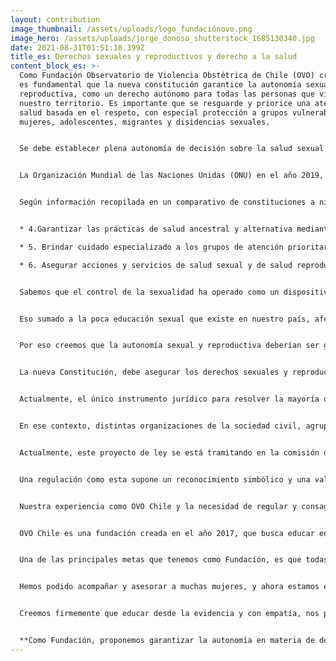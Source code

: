 ```yaml
---
layout: contribution
image_thumbnail: /assets/uploads/logo_fundaciónovo.png
image_hero: /assets/uploads/jorge_donoso_shutterstock_1685130340.jpg
date: 2021-08-31T01:51:18.399Z
title_es: Derechos sexuales y reproductivos y derecho a la salud
content_block_es: >-
  Como Fundación Observatorio de Violencia Obstétrica de Chile (OVO) creemos que
  es fundamental que la nueva constitución garantice la autonomía sexual y
  reproductiva, como un derecho autónomo para todas las personas que viven en
  nuestro territorio. Es importante que se resguarde y priorice una atención de
  salud basada en el respeto, con especial protección a grupos vulnerables, como
  mujeres, adolescentes, migrantes y disidencias sexuales.


  Se debe establecer plena autonomía de decisión sobre la salud sexual y reproductiva tanto para mujeres y disidencias, incluyendo una atención respetuosa y humanizada en las etapas de gestación, parto, puerperio y aborto. Junto con ello se debe considerar y resguardar que la maternidad sea una elección consciente y no impuesta, pues la maternidad será deseada o no será.


  La Organización Mundial de las Naciones Unidas (ONU) en el año 2019, en su informe acerca de un enfoque basado en los derechos humanos del maltrato y la violencia contra la mujer en los servicios de salud reproductiva, con especial hincapié en la atención del parto y la violencia obstétrica, instó a los estados a hacerse cargo de este tipo de violencia contra la mujer, tan normalizado, para darle una solución en el corto plazo. Por eso creemos que es fundamental que la nueva Constitución garantice educación sexual y autonomía para todos y todas.


  Según información recopilada en un comparativo de constituciones a nivel mundial, realizado por la Biblioteca del Congreso, la única Constitución del mundo que incluye el concepto de salud sexual y reproductiva es la de Ecuador del año 2008. Esta señala en el ámbito de Derecho a la Salud, que el Estado garantizará este derecho mediante políticas económicas, sociales, culturales, educativas y ambientales; y el acceso permanente, oportuno y sin exclusión a programas, acciones y servicios de promoción y atención integral de salud, salud sexual y salud reproductiva.  Además, en el Artículo 363 en los puntos 4, 5 y 6 aborda lo siguiente, que nos parece muy atingente y creemos que se debería incluir en la constitución chilena: 


  * 4.Garantizar las prácticas de salud ancestral y alternativa mediante el reconocimiento, respeto y promoción del uso de sus conocimientos, medicinas e instrumentos. 

  * 5. Brindar cuidado especializado a los grupos de atención prioritaria establecidos en la Constitución.  

  * 6. Asegurar acciones y servicios de salud sexual y de salud reproductiva, y garantizar la salud integral y la vida de las mujeres, en especial durante el embarazo, parto y postparto.


  Sabemos que el control de la sexualidad ha operado como un dispositivo histórico de dominación hacia las mujeres, al no permitirles decidir sobre su propio cuerpo, cuestión que podemos ver, por ejemplo, en los osbtáculos para garantizar el aborto libre o las barreras históricas de acceso a metodos de anticoncepción, cuestión que se ha agravado con la pandemia.


  Eso sumado a la poca educación sexual que existe en nuestro país, afectan de sobremanera el poder de las mujeres y disidencias de decidir sobre sus cuerpos, el primer territorio que  gobernamos. 


  Por eso creemos que la autonomía sexual y reproductiva deberían ser garantizadas por la constitución, reconociendo además la diversidad existente en nuestro país. Es importante, en este sentido, que junto con ella se incluyan también ciertos principios y garantías como la igualdad y la no discriminación en cuanto al género y una educación no sexista, de la mano del derecho a las mujeres de una vida libre de violencia, incluyendo dentro de éstas aquella que ocurre en la atención gineco-obstétrica, donde se debe respetar ante todo, el poder de decisión y autonomía de cada ser humano.


  La nueva Constitución, debe asegurar los derechos sexuales y reproductivos de las mujeres, la autonomía y voluntad en la decisiones que se tengan que tomar durante las distintas etapas del ciclo reproductivo y sexual, además de garantizar un trato digno en toda atención de salud, sumando el respetar las prácticas ancestrales de los pueblos originarios, protegiendo la tradición y cultura de distintas formas de nacer.


  Actualmente, el único instrumento jurídico para resolver la mayoría de los casos de violencia gineco obstétrica en Chile es la ley de derechos y deberes del paciente, la cual es absolutamente insuficiente, porque al tener un enfoque general, no se hace cargo de manera adecuada de esta forma de violencia en toda su extensión y con todos sus matices. 


  En ese contexto, distintas organizaciones de la sociedad civil, agrupadas en la Mesa de Parto Respetado y la Coordinadora por los derechos del nacimiento, junto la diputada del Frente Amplio, Claudia Mix, impulsamos el proyecto de [Ley Adriana](https://www.camara.cl/verDoc.aspx?prmTipo=SIAL&prmID=43268&formato=pdf), que nace por la experiencia de Adriana Palacios, quien en 2017, en Alto Hospicio, sufrió violencia obstétrica y una serie de negligencias médicas que provocaron que su hija Trinidad, naciera sin vida. 


  Actualmente, este proyecto de ley se está tramitando en la comisión de Mujeres y Equidad de Género de la Cámara de Diputados y Diputadas, y tiene como fundamentos el regular, garantizar y promover los derechos de la mujer y persona gestante, del recién nacido y de su acompañante, durante todo el proceso de gestación, preparto, parto y postparto y aborto, además de abordar la violencia gineco-obstétrica. 


  Una regulación como esta supone un reconocimiento simbólico y una validación social de los miles de testimonios y experiencias de mujeres que han sido violentadas en sus partos en nuestro país, sin embargo no es suficiente. Necesitamos que además de la regulación legal, exista en Chile un reconocimiento de rango Constitucional que posibilite la promoción y resguardo efectivo de los derechos de las mujeres y personas gestantes a la luz de lo que existe a nivel internacional. 


  Nuestra experiencia como OVO Chile y la necesidad de regular y consagrar a nivel Constitucional los derechos sexuales y reproductivos


  OVO Chile es una fundación creada en el año 2017, que busca educar en temas relacionados al nacimiento en nuestro país y América Latina. Dentro de los objetivos centrales de la institución, está el entregar información actualizada sobre el nacimiento con el fin de prevenir casos de violencia obstétrica, brindar acompañamiento psicológico y jurídico a mujeres que hayan sufrido este tipo de violencia.


  Una de las principales metas que tenemos como Fundación, es que todas las mujeres y personas gestantes puedan vivir la experiencia del nacimiento de manera positiva y segura. En OVO recibimos múltiples consultas por experiencias de parto en donde mujeres y sus familias, señalan de haber sido víctimas de violencia obstétrica. 


  Hemos podido acompañar y asesorar a muchas mujeres, y ahora estamos enfocados en difundir formaciones académicas para educar y capacitar a los actores que participan activamente de las gestaciones en distintos niveles de salud.


  Creemos firmemente que educar desde la evidencia y con empatía, nos permitirá contar con actores que se involucren con una mirada respetuosa en torno al nacimiento en Chile, pero también sabemos que el gran cambio que se necesita requiere de la participación activa del Estado.


  **Como Fundación, proponemos garantizar la autonomía en materia de derechos sexuales y reproductivos, el poder de decisión y sobre todo erradicar toda forma de violencia contra las mujeres. Casos de trato deshumanizado en momentos de alta vulnerabilidad por dolor o falta de información, exceso de medicalización no justificada, patologización de procesos naturales del ciclo sexual y de la gestación, son formas de infantilización de la mujer y sobre todo son tipos de vulneración a los derechos de las mujeres y personas gestantes, pues niegan la autonomía sobre el propio cuerpo y sus deseos reproductivos. Lamentablemente, no se trata de casos aislados, por lo que un cambio real requiere del esfuerzo de todos, pero sobre todo requiere de acciones concretas por parte del Estado, siendo su reconocimiento a nivel Constitucional, un paso absolutamente necesario.**
---
```


